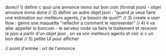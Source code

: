 done// 1) definir c quoi une annonce immo sur bon coin (format json) - objet annonce immo 
done // 2) definir un autre objet json : "quand je veux faire une estimation sur meilleurs agents, j'ai besoin de quoi?"
// 3) create a user flow : genre une maquette "reflechir a comment le representer"
// 4) il va aller appeller le boncoin - le serveur node va faire le traitement et recevoir le json
a partir d'un objet json , on va voir meilleurs agents et voir si c un bon deal
// 5) petite UI pour afficher


// point d'entrée : url de l'annonce